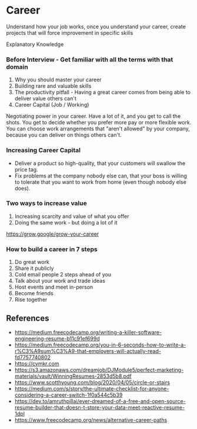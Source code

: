 # Career

Understand how your job works, once you understand your career, create projects that will force improvement in specific skills

Explanatory Knowledge

### Before Interview - Get familiar with all the terms with that domain

1. Why you should master your career
2. Building rare and valuable skills
3. The productivity pitfall - Having a great career comes from being able to deliver value others can't
4. Career Capital (Job / Working)

Negotiating power in your career. Have a lot of it, and you get to call the shots. You get to decide whether you prefer more pay or more flexible work. You can choose work arrangements that "aren't allowed" by your company, because you can deliver on things others can't.

### Increasing Career Capital

- Deliver a product so high-quality, that your customers will swallow the price tag.
- Fix problems at the company nobody else can, that your boss is willing to tolerate that you want to work from home (even though nobody else does).

### Two ways to increase value

1. Increasing scarcity and value of what you offer
2. Doing the same work - but doing a lot of it

<https://grow.google/grow-your-career>

### How to build a career in 7 steps

1. Do great work
2. Share it publicly
3. Cold email people 2 steps ahead of you
4. Talk about your work and trade ideas
5. Host events and meet in-person
6. Become friends
7. Rise together

## References

- <https://medium.freecodecamp.org/writing-a-killer-software-engineering-resume-b11c91ef699d>
- <https://medium.freecodecamp.org/you-in-6-seconds-how-to-write-a-r%C3%A9sum%C3%A9-that-employers-will-actually-read-fd7757740802>
- <https://cvmkr.com>
- <https://s3.amazonaws.com/dreamjob/DJModule5/perfect-marketing-materials/vault/WinningResumes-2853d5b8.pdf>
- <https://www.scotthyoung.com/blog/2020/04/05/circle-or-stairs>
- <https://medium.com/s/story/the-ultimate-checklist-for-anyone-considering-a-career-switch-1f0a544c5b39>
- <https://dev.to/amruthpillai/ever-dreamed-of-a-free-and-open-source-resume-builder-that-doesn-t-store-your-data-meet-reactive-resume-1dpl>
- <https://www.freecodecamp.org/news/alternative-career-paths>
